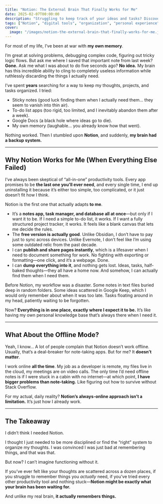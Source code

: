 ```yaml
---
title: "Notion: The External Brain That Finally Works for Me"
date: 2025-02-07T00:00:00
description: "Struggling to keep track of your ideas and tasks? Discover why Notion is the external brain I never knew I needed."
tags: ["Notion", "digital tools", "organization", "personal experience", "productivity", "workflow"]
cover:
  image: "/images/notion-the-external-brain-that-finally-works-for-me.jpeg"
---
```

For most of my life, I’ve been at war with **my own memory**.

I’m great at solving problems, debugging complex code, figuring out tricky logic flows. But ask me where I saved that important note from last week? **Gone.** Ask me what I was about to do five seconds ago? **No idea.** My brain has this incredible ability to cling to completely useless information while ruthlessly discarding the things I actually need.

I’ve spent **years** searching for a way to keep my thoughts, projects, and tasks organized. I tried:

- Sticky notes (good luck finding them when I actually need them... they seem to vanish into thin air).
- To-do list apps (too rigid, too limited, and I inevitably abandon them after a week).
- Google Docs (a black hole where ideas go to die).
- My own memory (laughable... you already know how that went).

Nothing worked. Then I stumbled upon **Notion**, and suddenly, **my brain had a backup system.**

---

## **Why Notion Works for Me (When Everything Else Failed)**

I’ve always been skeptical of “all-in-one” productivity tools. Every app promises to be **the last one you’ll ever need**, and every single time, I end up uninstalling it because it’s either too simple, too complicated, or it just doesn’t fit how I think.

Notion is the first one that actually adapts **to me**.

- It’s a **notes app, task manager, and database all at once**—but only if I want it to be. If I need a simple to-do list, it works. If I want a fully structured project tracker, it works. It feels like a blank canvas that lets me decide the rules.
- The **free version is actually good**. Unlike Obsidian, I don’t have to pay just to sync across devices. Unlike Evernote, I don’t feel like I’m using some outdated relic from the past decade.
- I can **publish and share pages instantly**, which is a lifesaver when I need to document something for work. No fighting with exporting or formatting—one click, and it’s a webpage. Done.
- I can **dump everything into it**, and nothing gets lost. Ideas, tasks, half-baked thoughts—they all have a home now. And somehow, I can actually find them when I need them.

Before Notion, my workflow was a disaster. Some notes in text files buried deep in random folders. Some ideas scattered in Google Keep, which I would only remember about when it was too late. Tasks floating around in my head, patiently waiting to be forgotten.

Now? **Everything is in one place, exactly where I expect it to be.** It’s like having my own personal knowledge base that’s always there when I need it.

---

## **What About the Offline Mode?**

Yeah, I know... A lot of people complain that Notion doesn’t work offline. Usually, that’s a deal-breaker for note-taking apps. But for me? It **doesn’t matter**.

I work online **all the time**. My job as a developer is remote, my files live in the cloud, my meetings are on video calls. The only time I’d need offline notes is if I were stuck in a cabin with no internet—at which point, **I have bigger problems than note-taking.** Like figuring out how to survive without Stack Overflow.

For my actual, daily reality? **Notion’s always-online approach isn’t a limitation.** It’s just how I already work. 

---

## **The Takeaway**

I didn’t think I needed Notion. 

I thought I just needed to be more disciplined or find the “right” system to organize my thoughts. I was convinced I was just bad at remembering things, and that was that. 

But now? I can’t imagine functioning without it.

If you’ve ever felt like your thoughts are scattered across a dozen places, if you struggle to remember things you *actually* need, if you’ve tried every other productivity tool and nothing stuck—**Notion might be exactly what your brain has been waiting for.** 

And unlike my real brain, **it actually remembers things.**